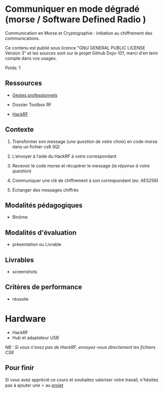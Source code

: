 # Communiquer en mode dégradé (morse / Software Defined Radio )

Communication en Morse et Cryptographie : initiation au chiffrement des communications. 

Ce contenu est publié sous licence "GNU GENERAL PUBLIC LICENSE Version 3" et les sources sont sur le projet Github Dojo-101, merci d'en tenir compte dans vos usages.

Poids: 1

## Ressources

* [Gestes professionnels](https://github.com/Aif4thah/Dojo-101)

* Dossier Toolbox RF

* [HackRF](https://greatscottgadgets.com/hackrf/one/)


## Contexte


1. Transformer son message (*une question de votre choix*) en code morse dans un fichier cs8 (IQ)

2. L’envoyer à l’aide du HackRF à votre correspondant

3. Recevoir le code morse et récupérer le message (*la réponse à votre question*)

4. Communiquer une clé de chiffrement à son correspondant (ex: AES256)

5. Échanger des messages chiffrés


## Modalités pédagogiques

* Binôme


## Modalités d'évaluation

* présentation ou Livrable


## Livrables

* screenshots


## Critères de performance

* réussite


# Hardware

* HackRF
* Hub et adaptateur USB

*NB : Si vous n'avez pas de HackRF, envoyez-vous directement les fichiers CS8*


## Pour finir

Si vous avez apprécié ce cours et souhaitez valoriser votre travail, n'hésitez pas à ajouter une ⭐ au [projet](https://github.com/Aif4thah/Dojo-101)
